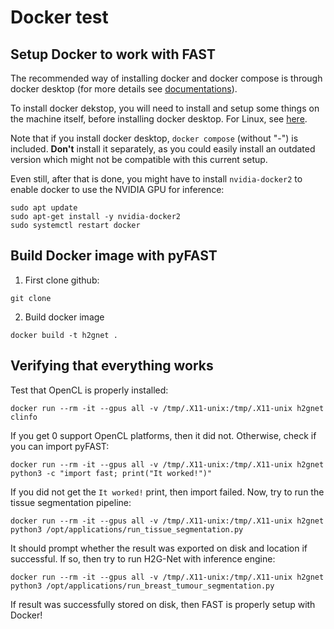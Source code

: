 # Docker test

## Setup Docker to work with FAST

The recommended way of installing docker and docker compose is through docker desktop (for more details see [documentations](https://docs.docker.com/compose/install/)).

To install docker dekstop, you will need to install and setup some things on the machine itself, before installing docker desktop. For Linux, see [here](https://docs.docker.com/desktop/install/linux-install/).

Note that if you install docker desktop, `docker compose` (without "-") is included. **Don't** install it separately, as you could easily install an outdated version which might not be compatible with this current setup.

Even still, after that is done, you might have to install `nvidia-docker2` to enable docker to use the NVIDIA GPU for inference:
```
sudo apt update
sudo apt-get install -y nvidia-docker2
sudo systemctl restart docker
```

## Build Docker image with pyFAST

1. First clone github:
```
git clone
```

2. Build docker image
```
docker build -t h2gnet .
```

## Verifying that everything works

Test that OpenCL is properly installed:

```
docker run --rm -it --gpus all -v /tmp/.X11-unix:/tmp/.X11-unix h2gnet clinfo
```

If you get 0 support OpenCL platforms, then it did not. Otherwise, check if you can import pyFAST:

```
docker run --rm -it --gpus all -v /tmp/.X11-unix:/tmp/.X11-unix h2gnet python3 -c "import fast; print("It worked!")"
```

If you did not get the `It worked!` print, then import failed. Now, try to run the tissue segmentation pipeline:

```
docker run --rm -it --gpus all -v /tmp/.X11-unix:/tmp/.X11-unix h2gnet python3 /opt/applications/run_tissue_segmentation.py
```

It should prompt whether the result was exported on disk and location if successful. If so, then try to run H2G-Net with inference engine:

```
docker run --rm -it --gpus all -v /tmp/.X11-unix:/tmp/.X11-unix h2gnet python3 /opt/applications/run_breast_tumour_segmentation.py
```

If result was successfully stored on disk, then FAST is properly setup with Docker!
